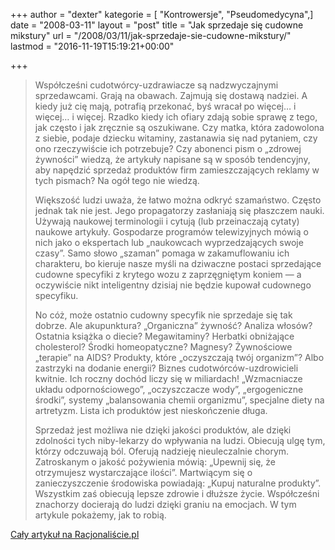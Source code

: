 +++
author = "dexter"
kategorie = [ "Kontrowersje", "Pseudomedycyna",]
date = "2008-03-11"
layout = "post"
title = "Jak sprzedaje się cudowne mikstury"
url = "/2008/03/11/jak-sprzedaje-sie-cudowne-mikstury/"
lastmod = "2016-11-19T15:19:21+00:00"

+++

> Współcześni cudotwórcy-uzdrawiacze są nadzwyczajnymi sprzedawcami. Grają na obawach. Zajmują się dostawą nadziei. A kiedy już cię mają, potrafią przekonać, byś wracał po więcej&#8230; i więcej&#8230; i więcej. Rzadko kiedy ich ofiary zdają sobie sprawę z tego, jak często i jak zręcznie są oszukiwane. Czy matka, która zadowolona z siebie, podaje dziecku witaminy, zastanawia się nad pytaniem, czy ono rzeczywiście ich potrzebuje? Czy abonenci pism o &#8222;zdrowej żywności&#8221; wiedzą, że artykuły napisane są w sposób tendencyjny, aby napędzić sprzedaż produktów firm zamieszczających reklamy w tych pismach? Na ogół tego nie wiedzą.
> 
> <!--more-->Większość ludzi uważa, że łatwo można odkryć szamaństwo. Często jednak tak nie jest. Jego propagatorzy zasłaniają się płaszczem nauki. Używają naukowej terminologii i cytują (lub przeinaczają cytaty) naukowe artykuły. Gospodarze programów telewizyjnych mówią o nich jako o ekspertach lub &#8222;naukowcach wyprzedzających swoje czasy&#8221;. Samo słowo &#8222;szaman&#8221; pomaga w zakamuflowaniu ich charakteru, bo kieruje nasze myśli na dziwaczne postaci sprzedające cudowne specyfiki z krytego wozu z zaprzęgniętym koniem — a oczywiście nikt inteligentny dzisiaj nie będzie kupował cudownego specyfiku.
> 
> No cóż, może ostatnio cudowny specyfik nie sprzedaje się tak dobrze. Ale akupunktura? &#8222;Organiczna&#8221; żywność? Analiza włosów? Ostatnia książka o diecie? Megawitaminy? Herbatki obniżające cholesterol? Środki homeopatyczne? Magnesy? Żywnościowe &#8222;terapie&#8221; na AIDS? Produkty, które &#8222;oczyszczają twój organizm&#8221;? Albo zastrzyki na dodanie energii? Biznes cudotwórców-uzdrowicieli kwitnie. Ich roczny dochód liczy się w miliardach! &#8222;Wzmacniacze układu odpornościowego&#8221;, &#8222;oczyszczacze wody&#8221;, &#8222;ergogeniczne środki&#8221;, systemy &#8222;balansowania chemii organizmu&#8221;, specjalne diety na artretyzm. Lista ich produktów jest nieskończenie długa.
> 
> Sprzedaż jest możliwa nie dzięki jakości produktów, ale dzięki zdolności tych niby-lekarzy do wpływania na ludzi. Obiecują ulgę tym, którzy odczuwają ból. Oferują nadzieję nieuleczalnie chorym. Zatroskanym o jakość pożywienia mówią: &#8222;Upewnij się, że otrzymujesz wystarczające ilości&#8221;. Martwiącym się o zanieczyszczenie środowiska powiadają: &#8222;Kupuj naturalne produkty&#8221;. Wszystkim zaś obiecują lepsze zdrowie i dłuższe życie. Współcześni znachorzy docierają do ludzi dzięki graniu na emocjach. W tym artykule pokażemy, jak to robią.

[Cały artykuł na Racjonaliście.pl][1]

 [1]: http://www.racjonalista.pl/kk.php/s,4369/q,Jak.sprzedaje.sie.cudowne.mikstury